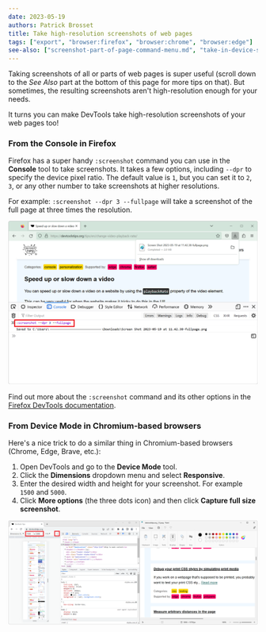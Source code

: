 ```yaml
---
date: 2023-05-19
authors: Patrick Brosset
title: Take high-resolution screenshots of web pages
tags: ["export", "browser:firefox", "browser:chrome", "browser:edge"]
see-also: ["screenshot-part-of-page-command-menu.md", "take-in-device-screenshots.md", "node-screenshot.md"]
---
```


Taking screenshots of all or parts of web pages is super useful (scroll down to the *See Also* part at the bottom of this page for more tips on that). But sometimes, the resulting screenshots aren't high-resolution enough for your needs.

It turns you can make DevTools take high-resolution screenshots of your web pages too!

### From the Console in Firefox

Firefox has a super handy `:screenshot` command you can use in the **Console** tool to take screenshots. It takes a few options, including `--dpr` to specify the device pixel ratio. The default value is `1`, but you can set it to `2`, `3`, or any other number to take screenshots at higher resolutions.

For example: `:screenshot --dpr 3 --fullpage` will take a screenshot of the full page at three times the resolution.

![Firefox, with DevTools opened, and the Console tool visible, showing that :screenshot command](../../assets/img/take-high-res-screenshots-firefox.png)

Find out more about the `:screenshot` command and its other options in the [Firefox DevTools documentation](https://firefox-source-docs.mozilla.org/devtools-user/web_console/helpers/index.html).

### From Device Mode in Chromium-based browsers

Here's a nice trick to do a similar thing in Chromium-based browsers (Chrome, Edge, Brave, etc.):

1. Open DevTools and go to the **Device Mode** tool.
1. Click the **Dimensions** dropdown menu and select **Responsive**.
1. Enter the desired width and height for your screenshot. For example `1500` and `5000`.
1. Click **More options** (the three dots icon) and then click **Capture full size screenshot**.

![Chrome, with DevTools and device mode opened, showing that large width/height dimensions have been set. MS Paint next to it, with the resulting screenshot](../../assets/img/take-high-res-screenshots-chrome.png)
